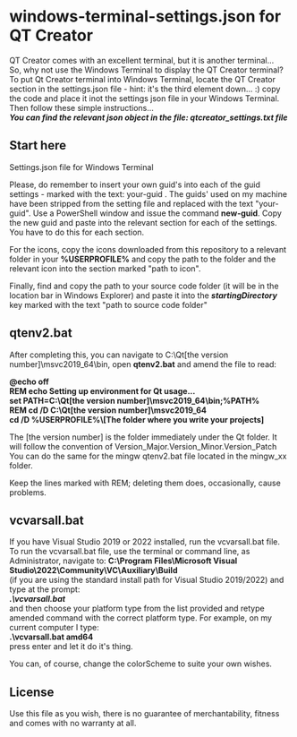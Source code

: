 # windows-terminal-settings.json for QT Creator
QT Creator comes with an excellent terminal, but it is another terminal...   
So, why not use the Windows Terminal to display the QT Creator terminal?  
To put Qt Creator terminal into Windows Terminal, locate the QT Creator section in the settings.json file - hint: it's the third element down... :) 
copy the code and place it inot the settings json file in your Windows Terminal. Then follow these simple instructions...  
***You can find the relevant json object in the file: qtcreator_settings.txt file***  

## Start here
Settings.json file for Windows Terminal

Please, do remember to insert your own guid's into each of the guid settings - marked with the text: your-guid .
The guids' used on my machine have been stripped from the setting file and replaced with the text "your-guid".
Use a PowerShell window and issue the command **new-guid**. 
Copy the new guid and paste into the relevant section for each of the settings. You have to do this for each section.

For the icons, copy the icons downloaded from this repository to a relevant folder in your **%USERPROFILE%** and copy the path to the folder and the relevant icon into the section marked "path to icon".

Finally, find and copy the path to your source code folder (it will be in the location bar in Windows Explorer) and paste it into the ***startingDirectory*** key marked with the text "path to source code folder"

## qtenv2.bat
After completing this, you can navigate to C:\Qt\[the version number]\msvc2019_64\bin, open **qtenv2.bat** and amend the file to read:

**@echo off**   
**REM echo Setting up environment for Qt usage...**  
**set PATH=C:\Qt\[the version number]\msvc2019_64\bin;%PATH%**  
**REM cd /D C:\Qt\[the version number]\msvc2019_64**  
**cd /D %USERPROFILE%\\[The folder where you write your projects]**  

The [the version number] is the folder immediately under the Qt folder. It will follow the convention of Version_Major.Version_Minor.Version_Patch  
You can do the same for the mingw qtenv2.bat file located in the mingw_xx folder. 

Keep the lines marked with REM; deleting them does, occasionally, cause problems. 

## vcvarsall.bat
If you have Visual Studio 2019 or 2022 installed, run the vcvarsall.bat file. 
To run the vcvarsall.bat file, use the terminal or command line, as Administrator, navigate to:
**C:\Program Files\Microsoft Visual Studio\2022\Community\VC\Auxiliary\Build**  
(if you are using the standard install path for Visual Studio 2019/2022) and type at the prompt:  
***.\vcvarsall.bat***  
and then choose your platform type from the list provided and retype amended command with the correct platform type. 
For example, on my current computer I type:  
**.\vcvarsall.bat amd64**  
press enter and let it do it's thing.

You can, of course, change the colorScheme to suite your own wishes.

## License
Use this file as you wish, there is no guarantee of merchantability, fitness and comes with no warranty at all. 
